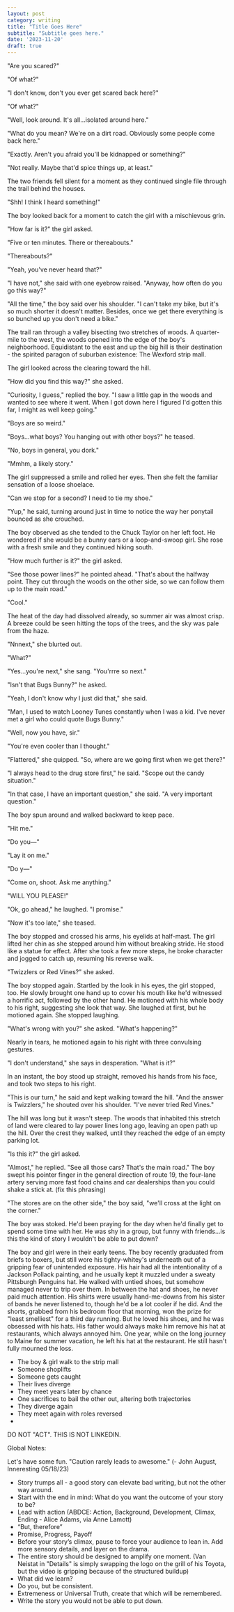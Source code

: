 ```yaml
---
layout: post
category: writing
title: "Title Goes Here"
subtitle: "Subtitle goes here."
date: '2023-11-20'
draft: true
---
```


"Are you scared?"

"Of what?"

"I don't know, don't you ever get scared back here?"

"Of what?"

"Well, look around. It's all...isolated around here."

"What do you mean? We're on a dirt road. Obviously some people come back here."

"Exactly. Aren't you afraid you'll be kidnapped or something?"

"Not really. Maybe that'd spice things up, at least."

The two friends fell silent for a moment as they continued single file through the trail behind the houses.

"Shh! I think I heard something!"

The boy looked back for a moment to catch the girl with a mischievous grin.

"How far is it?" the girl asked.

"Five or ten minutes. There or thereabouts."

"Thereabouts?"

"Yeah, you've never heard that?"

"I have not," she said with one eyebrow raised. "Anyway, how often do you go this way?"

"All the time," the boy said over his shoulder. "I can't take my bike, but it's so much shorter it doesn't matter. Besides, once we get there everything is so bunched up you don't need a bike."

The trail ran through a valley bisecting two stretches of woods. A quarter-mile to the west, the woods opened into the edge of the boy's neighborhood. Equidistant to the east and up the big hill is their destination - the spirited paragon of suburban existence: The Wexford strip mall.

The girl looked across the clearing toward the hill.

"How did you find this way?" she asked.

"Curiosity, I guess," replied the boy. "I saw a little gap in the woods and wanted to see where it went. When I got down here I figured I'd gotten this far, I might as well keep going."

"Boys are so weird."

"Boys...what boys? You hanging out with other boys?" he teased.

"No, boys in general, you dork."

"Mmhm, a likely story."

The girl suppressed a smile and rolled her eyes. Then she felt the familiar sensation of a loose shoelace.

"Can we stop for a second? I need to tie my shoe."

"Yup," he said, turning around just in time to notice the way her ponytail bounced as she crouched.

The boy observed as she tended to the Chuck Taylor on her left foot. He wondered if she would be a bunny ears or a loop-and-swoop girl. She rose with a fresh smile and they continued hiking south.

"How much further is it?" the girl asked.

"See those power lines?" he pointed ahead. "That's about the halfway point. They cut through the woods on the other side, so we can follow them up to the main road."

"Cool."

The heat of the day had dissolved already, so summer air was almost crisp. A breeze could be seen hitting the tops of the trees, and the sky was pale from the haze.

"Nnnext," she blurted out.

"What?"

"Yes...you're next," she sang. "You'rrre so next."

"Isn't that Bugs Bunny?" he asked.

"Yeah, I don't know why I just did that," she said.

"Man, I used to watch Looney Tunes constantly when I was a kid. I've never met a girl who could quote Bugs Bunny."

"Well, now you have, sir."

"You're even cooler than I thought."

"Flattered," she quipped. "So, where are we going first when we get there?"

"I always head to the drug store first," he said. "Scope out the candy situation."

"In that case, I have an important question," she said. "A very important question."

The boy spun around and walked backward to keep pace.

"Hit me."

"Do you—"

"Lay it on me."

"Do y—"

"Come on, shoot. Ask me anything."

"WILL YOU PLEASE!"

"Ok, go ahead," he laughed. "I promise."

"Now it's too late," she teased.

The boy stopped and crossed his arms, his eyelids at half-mast. The girl lifted her chin as she stepped around him without breaking stride. He stood like a statue for effect. After she took a few more steps, he broke character and jogged to catch up, resuming his reverse walk.

"Twizzlers or Red Vines?" she asked.

The boy stopped again. Startled by the look in his eyes, the girl stopped, too. He slowly brought one hand up to cover his mouth like he'd witnessed a horrific act, followed by the other hand. He motioned with his whole body to his right, suggesting she look that way. She laughed at first, but he motioned again. She stopped laughing.

"What's wrong with you?" she asked. "What's happening?"

Nearly in tears, he motioned again to his right with three convulsing gestures.

"I don't understand," she says in desperation. "What is it?"

In an instant, the boy stood up straight, removed his hands from his face, and took two steps to his right.

"This is our turn," he said and kept walking toward the hill. "And the answer is Twizzlers," he shouted over his shoulder. "I've never tried Red Vines."

<!--  -->

The hill was long but it wasn't steep. The woods that inhabited this stretch of land were cleared to lay power lines long ago, leaving an open path up the hill. Over the crest they walked, until they reached the edge of an empty parking lot.

"Is this it?" the girl asked.

"Almost," he replied. "See all those cars? That's the main road." The boy swept his pointer finger in the general direction of route 19, the four-lane artery serving more fast food chains and car dealerships than you could shake a stick at. (fix this phrasing)

<!-- Shitty first draft commencing -->

"The stores are on the other side," the boy said, "we'll cross at the light on the corner."

The boy was stoked. He'd been praying for the day when he'd finally get to spend some time with her. He was shy in a group, but funny with friends...is this the kind of story I wouldn't be able to put down?

The boy and girl were in their early teens. The boy recently graduated from briefs to boxers, but still wore his tighty-whitey's underneath out of a gripping fear of unintended exposure. His hair had all the intentionality of a Jackson Pollack painting, and he usually kept it muzzled under a sweaty Pittsburgh Penguins hat. He walked with untied shoes, but somehow managed never to trip over them. In between the hat and shoes, he never paid much attention. His shirts were usually hand-me-downs from his sister of bands he never listened to, though he'd be a lot cooler if he did. And the shorts, grabbed from his bedroom floor that morning, won the prize for "least smelliest" for a third day running. But he loved his shoes, and he was obsessed with his hats. His father would always make him remove his hat at restaurants, which always annoyed him. One year, while on the long journey to Maine for summer vacation, he left his hat at the restaurant. He still hasn't fully mourned the loss.

<!-- Notes for next time: push their journey forward, find a place to rest and describe the girl. -->






<!-- STORY BEATS?: -->

- The boy & girl walk to the strip mall
- Someone shoplifts
- Someone gets caught
- Their lives diverge
- They meet years later by chance
- One sacrifices to bail the other out, altering both trajectories
- They diverge again
- They meet again with roles reversed
- 


DO NOT "ACT". THIS IS NOT LINKEDIN.

Global Notes:

Let's have some fun. "Caution rarely leads to awesome." (- John August, Inneresting 05/18/23)

- Story trumps all - a good story can elevate bad writing, but not the other way around.
- Start with the end in mind: What do you want the outcome of your story to be?
- Lead with action (ABDCE: Action, Background, Development, Climax, Ending - Alice Adams, via Anne Lamott)
- “But, therefore”
- Promise, Progress, Payoff
- Before your story’s climax, pause to force your audience to lean in. Add more sensory details, and layer on the drama.
- The entire story should be designed to amplify one moment. (Van Neistat in "Details" is simply swapping the logo on the grill of his Toyota, but the video is gripping because of the structured buildup)
- What did we learn?
- Do you, but be consistent.
- Extremeness or Universal Truth, create that which will be remembered.
- Write the story you would not be able to put down.